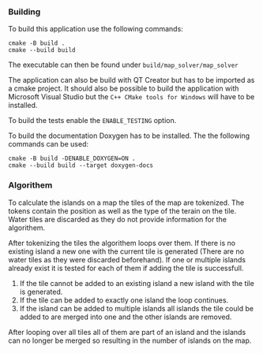 ### Building

To build this application use the following commands:
```
cmake -B build .
cmake --build build
```
The executable can then be found under `build/map_solver/map_solver`

The application can also be build with QT Creator but has to be imported as a cmake project.
It should also be possible to build the application with Microsoft Visual Studio but the `C++ CMake tools for Windows` will have to be installed.

To build the tests enable the `ENABLE_TESTING` option.

To build the documentation Doxygen has to be installed. The the following commands can be used:
```
cmake -B build -DENABLE_DOXYGEN=ON .
cmake --build build --target doxygen-docs
```

### Algorithem
To calculate the islands on a map the tiles of the map are tokenized. The tokens contain the position as well as the type of the terain on the tile. Water tiles are discarded as they do not provide information for the algorithem.

After tokenizing the tiles the algorithem loops over them. If there is no existing island a new one with the current tile is generated (There are no water tiles as they were discarded beforehand). If one or multiple islands already exist it is tested for each of them if adding the tile is successfull.
 1. If the tile cannot be added to an existing island a new island with the tile is generated.
 2. If the tile can be added to exactly one island the loop continues.
 3. If the island can be added to multiple islands all islands the tile could be added to are merged into one and the other islands are removed.

After looping over all tiles all of them are part of an island and the islands can no longer be merged so resulting in the number of islands on the map.
